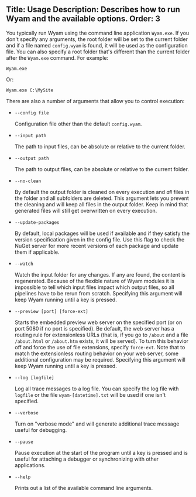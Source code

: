 Title: Usage
Description: Describes how to run Wyam and the available options.
Order: 3
---
You typically run Wyam using the command line application `Wyam.exe`. If you don't specify any arguments, the root folder will be set to the current folder and if a file named `config.wyam` is found, it will be used as the configuration file. You can also specify a root folder that's different than the current folder after the `Wyam.exe` command. For example:

```
Wyam.exe
```

Or:

```
Wyam.exe C:\MySite
```

There are also a number of arguments that allow you to control execution:

* `--config file`
  
  Configuration file other than the default `config.wyam`.
  
* `--input path`

  The path to input files, can be absolute or relative to the current folder.
  
* `--output path`

  The path to output files, can be absolute or relative to the current folder.
  
* `--no-clean`

  By default the output folder is cleaned on every execution and *all* files in the folder and all subfolders are deleted. This argument lets you prevent the cleaning and will keep all files in the output folder. Keep in mind that generated files will still get overwritten on every execution.
  
* `--update-packages`

  By default, local packages will be used if available and if they satisfy the version specification given in the config file. Use this flag to check the NuGet server for more recent versions of each package and update them if applicable.

* `--watch`

  Watch the input folder for any changes. If any are found, the content is regenerated. Because of the flexible nature of Wyam modules it is impossible to tell which input files impact which output files, so all pipelines have to be rerun from scratch. Specifying this argument will keep Wyam running until a key is pressed.
  
* `--preview [port] [force-ext]`

  Starts the embedded preview web server on the specified port (or on port 5080 if no port is specified). Be default, the web server has a routing rule for extensionless URLs (that is, if you go to `/about` and a file `/about.html` or `/about.htm` exists, it will be served). To turn this behavior off and force the use of file extensions, specify `force-ext`. Note that to match the extensionless routing behavior on your web server, some additional configuration may be required. Specifying this argument will keep Wyam running until a key is pressed.
  
* `--log [logfile]`

  Log all trace messages to a log file. You can specify the log file with `logfile` or the file `wyam-[datetime].txt` will be used if one isn't specified.
  
* `--verbose`

  Turn on "verbose mode" and will generate additional trace message useful for debugging.
  
* `--pause`

  Pause execution at the start of the program until a key is pressed and is useful for attaching a debugger or synchronizing with other applications.
  
* `--help`

  Prints out a list of the available command line arguments. 
